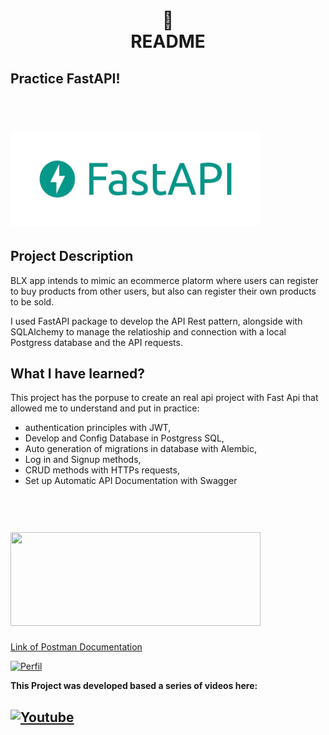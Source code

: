 <h1 align="center">
📄<br>README 
</h1>

## Practice FastAPI!
<h1 align="left">
    <br> <img src="fastapi_img.png" height = 150 width = 400>
</h1>

## Project Description

BLX app intends to mimic an ecommerce platorm where users can register to buy products from other users, but also can register their own products to be sold.

I used FastAPI package to develop the API Rest pattern, alongside with SQLAlchemy to manage the relatioship and connection with a local Postgress database and the API requests.
    

## What I have learned?

This project has the porpuse to create an real api project with Fast Api that allowed me to understand and put in practice:

- authentication principles with JWT, 
- Develop and Config Database in Postgress SQL,
- Auto generation of migrations in database with Alembic,
- Log in and Signup methods, 
- CRUD methods with HTTPs requests,
- Set up Automatic API Documentation with Swagger

<h1 align="left">
    <br> <img src="https://ik.imagekit.io/k9qr1muy2/Screenshot_2023-03-07_105046.png?ik-sdk-version=javascript-1.4.3&updatedAt=1678197059754" height = 150 width = 400>
</h1>

[Link of Postman Documentation](https://documenter.getpostman.com/view/17562240/2s93Joz6ab)

[![Perfil](https://img.shields.io/badge/perfil%20-%23323330.svg?&style=for-the-badge&logo=perfil&logoColor=black&color=F745B5)](https://github.com/rodrigolaa)

**This Project was developed based a series of videos here:**

[![Youtube](https://img.shields.io/badge/YouTube-FF0000?style=for-the-badge&logo=youtube&logoColor=white)](https://www.youtube.com/watch?v=Hx6w7JXYHbY&list=PLuhCJtW2i-wKK9HjfYJI4RIcd9AMIi88k)
---
